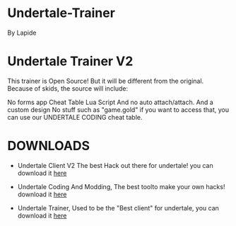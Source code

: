 # Undertale-Trainer

By Lapide


# Undertale Trainer V2

This trainer is Open Source!
But it will be different from the original. Because of skids, the source will include:

No forms app
Cheat Table
Lua Script
And no auto attach/attach.
And a custom design
No stuff such as "game.gold" if you want to access that, you can use our UNDERTALE CODING cheat table.

# DOWNLOADS

- Undertale Client V2 The best Hack out there for undertale! you can download it [here](https://github.com/nonumbershere/Undertale-Trainer/blob/main/Client.zip?raw=true)

- Undertale Coding And Modding, The best toolto make your own hacks! download it [here](https://github.com/nonumbershere/Undertale-Trainer/blob/main/Undertale%20Coding&Modding.zip?raw=true)

- Undertale Trainer, Used to be the "Best client" for undertale, you can download it [here](https://github.com/nonumbershere/Undertale-Trainer/blob/main/Undertale%20Trainer.zip?raw=true)
